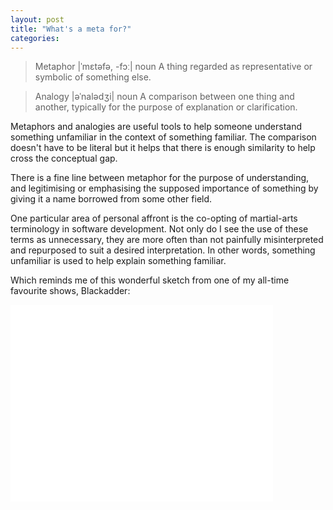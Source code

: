 ```yaml
---
layout: post
title: "What's a meta for?"
categories:
---
```


> Metaphor |ˈmɛtəfə, -fɔː|
> noun
> A thing regarded as representative or symbolic of something else.

> Analogy |əˈnalədʒi|
> noun
> A comparison between one thing and another, typically for the purpose of explanation or clarification.

Metaphors and analogies are useful tools to help someone understand something unfamiliar in the context of something familiar. The comparison doesn't have to be literal but it helps that there is enough similarity to help cross the conceptual gap.

There is a fine line between metaphor for the purpose of understanding, and legitimising or emphasising the supposed importance of something by giving it a name borrowed from some other field.

One particular area of personal affront is the co-opting of martial-arts terminology in software development. Not only do I see the use of these terms as unnecessary, they are more often than not painfully misinterpreted and repurposed to suit a desired interpretation. In other words, something unfamiliar is used to help explain something familiar.

Which reminds me of this wonderful sketch from one of my all-time favourite shows, Blackadder:

<div class="video"><iframe width="420" height="315" max-width="100%" src="//www.youtube.com/embed/B6fluCc8b2A" frameborder="0" allowfullscreen></iframe></div>
